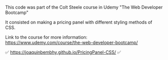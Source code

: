 This code was part of the Colt Steele course in Udemy "The Web Developer Bootcamp"

It consisted on making a pricing panel with different styling methods of CSS.

Link to the course for more information: https://www.udemy.com/course/the-web-developer-bootcamp/

✅  https://joaquinbembhy.github.io/PricingPanel-CSS/ ✅ 
